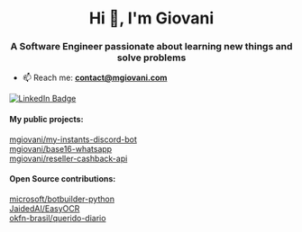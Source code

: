 <h1 align="center">Hi 👋, I'm Giovani</h1>
<h3 align="center">A Software Engineer passionate about learning new things and solve problems</h3>

- 📫 Reach me: **contact@mgiovani.com**

[![LinkedIn Badge](https://img.shields.io/badge/LinkedIn-Profile-informational?style=flat&logo=linkedin&logoColor=white&color=0D76A8)](https://www.linkedin.com/in/mgiovani/)


<h4 align="left">My public projects:</h4>
<a href="https://github.com/mgiovani/my-instants-discord-bot">mgiovani/my-instants-discord-bot</a>
<br/>
<a href="https://github.com/mgiovani/base16-whatsapp">mgiovani/base16-whatsapp</a>
<br/>
<a href="https://github.com/mgiovani/reseller-cashback-api">mgiovani/reseller-cashback-api</a>
<br/>


<h4 align="left">Open Source contributions:</h4>
<a href="https://github.com/microsoft/botbuilder-python">microsoft/botbuilder-python</a>
<br/>
<a href="https://github.com/JaidedAI/EasyOCR">JaidedAI/EasyOCR</a>
<br/>
<a href="https://github.com/okfn-brasil/querido-diario">okfn-brasil/querido-diario</a>
<br/>
